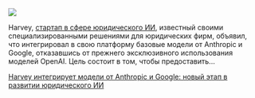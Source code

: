 <!--2025-05-16 12:27:13-->
<div class="yb">
  <div class="rss habr"><img src="https://habrastorage.org/getpro/habr/upload_files/031/373/723/031373723db773aa4157163fbdad7d62.jpg" /><p>Harvey,&nbsp;<a href="https://www.harvey.ai/?ref=maginative.com">стартап в сфере юридического ИИ</a>, известный своими специализированными решениями для юридических фирм, объявил, что интегрировал в свою платформу базовые модели от Anthropic и Google, отказавшись от прежнего эксклюзивного использования моделей OpenAI.&nbsp;Цель состоит в том, чтобы предоставить... <p class="titl"><a href="https://habr.com/ru/companies/bothub/news/910052/?utm_source=habrahabr&utm_medium=rss&utm_campaign=910052">Harvey интегрирует модели от Anthropic и Google: новый этап в развитии юридического ИИ</a></p></div>
</div>
